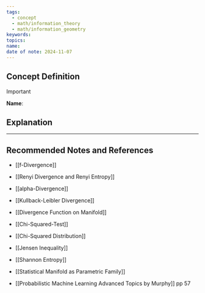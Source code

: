 ```yaml
---
tags:
  - concept
  - math/information_theory
  - math/information_geometry
keywords: 
topics: 
name: 
date of note: 2024-11-07
---
```


## Concept Definition

>[!important]
>**Name**: 



## Explanation





-----------
##  Recommended Notes and References


- [[f-Divergence]]
- [[Renyi Divergence and Renyi Entropy]]
- [[alpha-Divergence]]
- [[Kullback-Leibler Divergence]]
- [[Divergence Function on Manifold]]


- [[Chi-Squared-Test]]
- [[Chi-Squared Distribution]]
- [[Jensen Inequality]]
- [[Shannon Entropy]]

- [[Statistical Manifold as Parametric Family]]


- [[Probabilistic Machine Learning Advanced Topics by Murphy]] pp 57
